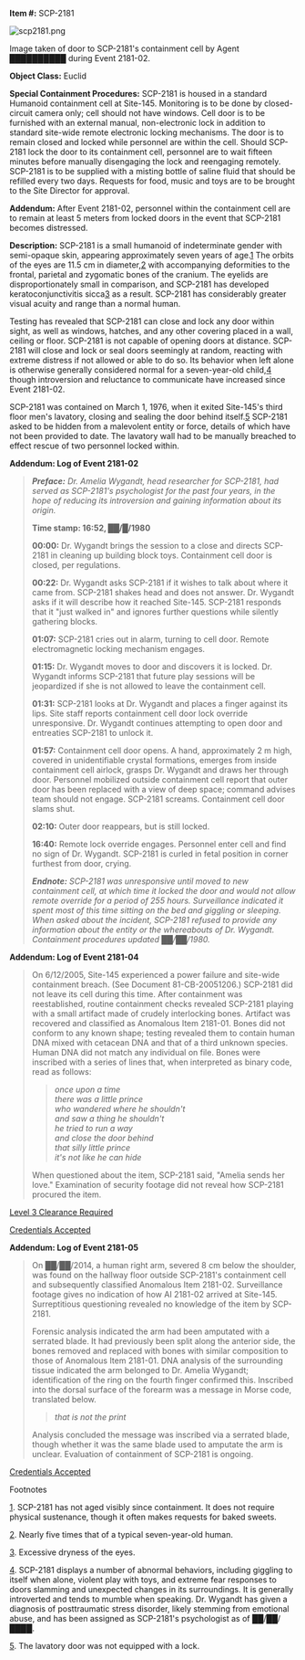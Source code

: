 **Item #:** SCP-2181

![scp2181.png](http://scp-wiki.wdfiles.com/local--files/scp-2181/scp2181.png)

Image taken of door to SCP-2181's containment cell by Agent ██████████ during Event 2181-02.

**Object Class:** Euclid

**Special Containment Procedures:** SCP-2181 is housed in a standard Humanoid containment cell at Site-145. Monitoring is to be done by closed-circuit camera only; cell should not have windows. Cell door is to be furnished with an external manual, non-electronic lock in addition to standard site-wide remote electronic locking mechanisms. The door is to remain closed and locked while personnel are within the cell. Should SCP-2181 lock the door to its containment cell, personnel are to wait fifteen minutes before manually disengaging the lock and reengaging remotely. SCP-2181 is to be supplied with a misting bottle of saline fluid that should be refilled every two days. Requests for food, music and toys are to be brought to the Site Director for approval.

**Addendum:** After Event 2181-02, personnel within the containment cell are to remain at least 5 meters from locked doors in the event that SCP-2181 becomes distressed.

**Description:** SCP-2181 is a small humanoid of indeterminate gender with semi-opaque skin, appearing approximately seven years of age.[1](javascript:;) The orbits of the eyes are 11.5 cm in diameter,[2](javascript:;) with accompanying deformities to the frontal, parietal and zygomatic bones of the cranium. The eyelids are disproportionately small in comparison, and SCP-2181 has developed keratoconjunctivitis sicca[3](javascript:;) as a result. SCP-2181 has considerably greater visual acuity and range than a normal human.

Testing has revealed that SCP-2181 can close and lock any door within sight, as well as windows, hatches, and any other covering placed in a wall, ceiling or floor. SCP-2181 is not capable of opening doors at distance. SCP-2181 will close and lock or seal doors seemingly at random, reacting with extreme distress if not allowed or able to do so. Its behavior when left alone is otherwise generally considered normal for a seven-year-old child,[4](javascript:;) though introversion and reluctance to communicate have increased since Event 2181-02.

SCP-2181 was contained on March 1, 1976, when it exited Site-145's third floor men's lavatory, closing and sealing the door behind itself.[5](javascript:;) SCP-2181 asked to be hidden from a malevolent entity or force, details of which have not been provided to date. The lavatory wall had to be manually breached to effect rescue of two personnel locked within.

**Addendum: Log of Event 2181-02**

> _**Preface:** Dr. Amelia Wygandt, head researcher for SCP-2181, had served as SCP-2181's psychologist for the past four years, in the hope of reducing its introversion and gaining information about its origin._
> 
> **Time stamp: 16:52, ██/█/1980**
> 
> **00:00:** Dr. Wygandt brings the session to a close and directs SCP-2181 in cleaning up building block toys. Containment cell door is closed, per regulations.
> 
> **00:22:** Dr. Wygandt asks SCP-2181 if it wishes to talk about where it came from. SCP-2181 shakes head and does not answer. Dr. Wygandt asks if it will describe how it reached Site-145. SCP-2181 responds that it "just walked in" and ignores further questions while silently gathering blocks.
> 
> **01:07:** SCP-2181 cries out in alarm, turning to cell door. Remote electromagnetic locking mechanism engages.
> 
> **01:15:** Dr. Wygandt moves to door and discovers it is locked. Dr. Wygandt informs SCP-2181 that future play sessions will be jeopardized if she is not allowed to leave the containment cell.
> 
> **01:31:** SCP-2181 looks at Dr. Wygandt and places a finger against its lips. Site staff reports containment cell door lock override unresponsive. Dr. Wygandt continues attempting to open door and entreaties SCP-2181 to unlock it.
> 
> **01:57:** Containment cell door opens. A hand, approximately 2 m high, covered in unidentifiable crystal formations, emerges from inside containment cell airlock, grasps Dr. Wygandt and draws her through door. Personnel mobilized outside containment cell report that outer door has been replaced with a view of deep space; command advises team should not engage. SCP-2181 screams. Containment cell door slams shut.
> 
> **02:10:** Outer door reappears, but is still locked.
> 
> **16:40:** Remote lock override engages. Personnel enter cell and find no sign of Dr. Wygandt. SCP-2181 is curled in fetal position in corner furthest from door, crying.
> 
> _**Endnote:** SCP-2181 was unresponsive until moved to new containment cell, at which time it locked the door and would not allow remote override for a period of 255 hours. Surveillance indicated it spent most of this time sitting on the bed and giggling or sleeping. When asked about the incident, SCP-2181 refused to provide any information about the entity or the whereabouts of Dr. Wygandt. Containment procedures updated ██/██/1980._

**Addendum: Log of Event 2181-04**

> On 6/12/2005, Site-145 experienced a power failure and site-wide containment breach. (See Document 81-CB-20051206.) SCP-2181 did not leave its cell during this time. After containment was reestablished, routine containment checks revealed SCP-2181 playing with a small artifact made of crudely interlocking bones. Artifact was recovered and classified as Anomalous Item 2181-01. Bones did not conform to any known shape; testing revealed them to contain human DNA mixed with cetacean DNA and that of a third unknown species. Human DNA did not match any individual on file. Bones were inscribed with a series of lines that, when interpreted as binary code, read as follows:
> 
> > _once upon a time_  
> > _there was a little prince_  
> > _who wandered where he shouldn't_  
> > _and saw a thing he shouldn't_  
> > _he tried to run a way_  
> > _and close the door behind_  
> > _that silly little prince_  
> > _it's not like he can hide_
> 
> When questioned about the item, SCP-2181 said, "Amelia sends her love." Examination of security footage did not reveal how SCP-2181 procured the item.

[Level 3 Clearance Required](javascript:;)

[Credentials Accepted](javascript:;)

**Addendum: Log of Event 2181-05**

> On ██/██/2014, a human right arm, severed 8 cm below the shoulder, was found on the hallway floor outside SCP-2181's containment cell and subsequently classified Anomalous Item 2181-02. Surveillance footage gives no indication of how AI 2181-02 arrived at Site-145. Surreptitious questioning revealed no knowledge of the item by SCP-2181.
> 
> Forensic analysis indicated the arm had been amputated with a serrated blade. It had previously been split along the anterior side, the bones removed and replaced with bones with similar composition to those of Anomalous Item 2181-01. DNA analysis of the surrounding tissue indicated the arm belonged to Dr. Amelia Wygandt; identification of the ring on the fourth finger confirmed this. Inscribed into the dorsal surface of the forearm was a message in Morse code, translated below.
> 
> > _that is not the print_
> 
> Analysis concluded the message was inscribed via a serrated blade, though whether it was the same blade used to amputate the arm is unclear. Evaluation of containment of SCP-2181 is ongoing.

[Credentials Accepted](javascript:;)

Footnotes

[1](javascript:;). SCP-2181 has not aged visibly since containment. It does not require physical sustenance, though it often makes requests for baked sweets.

[2](javascript:;). Nearly five times that of a typical seven-year-old human.

[3](javascript:;). Excessive dryness of the eyes.

[4](javascript:;). SCP-2181 displays a number of abnormal behaviors, including giggling to itself when alone, violent play with toys, and extreme fear responses to doors slamming and unexpected changes in its surroundings. It is generally introverted and tends to mumble when speaking. Dr. Wygandt has given a diagnosis of posttraumatic stress disorder, likely stemming from emotional abuse, and has been assigned as SCP-2181's psychologist as of ██/██/████.

[5](javascript:;). The lavatory door was not equipped with a lock.